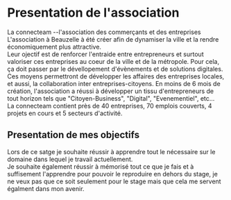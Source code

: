 # Presentation de l'association
La connecteam --l'association des commerçants et des entreprises
L'association à Beauzelle à été créer afin de dynamiser la ville et la rendre économiquement plus attractive.\
Leur ojectif  est de renforcer l'entraide entre entrepreneurs et surtout valoriser ces entreprises au coeur de  la ville et de la métropole. Pour cela, ça doit passer par le dévellopement d'évènements et de solutions digitales.\
 Ces moyens permettront de développer les affaires des entreprises locales, et aussi, la collaboration inter entreprises-citoyens.
En moins de 6 mois de création, l'association a réussi à développer un tissu d'entrepreneurs de tout horizon tels que "Citoyen-Business", "Digital", "Evenementiel", etc...\
La connecteam contient près de 40 entreprises, 70 emplois couverts, 4 projets en cours et 5 secteurs d'activité.


## Presentation de mes objectifs

Lors de ce satge je souhaite réussir à apprendre tout le nécessaire sur le domaine dans lequel je travail actuellement.\
Je souhaite également réussir à mémorisé tout ce que je fais et à suffisement l'apprendre pour pouvoir le reproduire en dehors du stage, je ne veux pas que ce soit seulement pour le stage mais que cela me servent égalment dans mon avenir.


